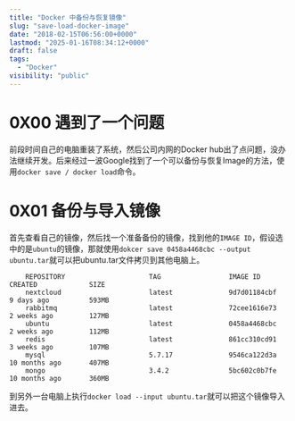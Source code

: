 ```yaml
---
title: "Docker 中备份与恢复镜像"
slug: "save-load-docker-image"
date: "2018-02-15T06:56:00+0000"
lastmod: "2025-01-16T08:34:12+0000"
draft: false
tags:
  - "Docker"
visibility: "public"
---
```

# 0X00 遇到了一个问题

前段时间自己的电脑重装了系统，然后公司内网的Docker hub出了点问题，没办法继续开发。后来经过一波Google找到了一个可以备份与恢复Image的方法，使用`docker save / docker load`命令。

# 0X01 备份与导入镜像

首先查看自己的镜像，然后找一个准备备份的镜像，找到他的`IMAGE ID`，假设选中的是`ubuntu`的镜像，那就使用`dokcer save 0458a4468cbc --output ubuntu.tar`就可以把ubuntu.tar文件拷贝到其他电脑上。

```
    REPOSITORY                     TAG                 IMAGE ID            CREATED             SIZE
    nextcloud                      latest              9d7d01184cbf        9 days ago          593MB
    rabbitmq                       latest              72cee1616e73        2 weeks ago         127MB
    ubuntu                         latest              0458a4468cbc        2 weeks ago         112MB
    redis                          latest              861cc310cd91        3 weeks ago         107MB
    mysql                          5.7.17              9546ca122d3a        10 months ago       407MB
    mongo                          3.4.2               5bc602c0b7fe        10 months ago       360MB
```

到另外一台电脑上执行`docker load --input ubuntu.tar`就可以把这个镜像导入进去。
